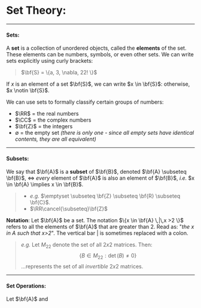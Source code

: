 # Set Theory:
***
#### Sets:
A **set** is a collection of unordered objects, called the **elements** of the set. These elements can be numbers, symbols, or even other sets. We can write sets explicitly using curly brackets:

> $\bf{S} = \{a, 3, \nabla, 22! \}$

If *x* is an element of a set $\bf{S}$, we can write $x \in \bf{S}$: otherwise, $x \notin \bf{S}$.

We can use sets to formally classify certain groups of numbers: 

- $\RR$ = the real numbers
- $\CC$ = the complex numbers
- $\bf{Z}$ = the integers
- $\emptyset$ = the empty set *(there is only one - since all empty sets have identical contents, they are all equivalent)*
***

#### Subsets: 

We say that $\bf{A}$ is a **subset** of $\bf{B}$, denoted $\bf{A} \subseteq \bf{B}$, $\iff$ *every* element of $\bf{A}$ is also an element of $\bf{B}$, *i.e.* $x \in \bf{A} \implies x \in \bf{B}$. 

>-  *e.g.* $\emptyset \subseteq \bf{Z} \subseteq \bf{R} \subseteq \bf{C}$.
>- $\RR\cancel{\subseteq}\bf{Z}$
>

**Notation**: Let $\bf{A}$ be a set. The notation 	$\{x \in \bf{A} \,|\,x >2   \}$ refers to all the elements of $\bf{A}$ that are greater than 2. Read as: "*the x in A such that x>2*". The vertical bar | is sometimes replaced with a colon. 

> *e.g.*  Let $M_{22}$ denote the set of all $2x2$ matrices. Then:
>  $$\{B \in M_{22} : \det(B) \neq 0 \}$$ ...represents the set of all *invertible* $2x2$ matrices. 
***

#### Set Operations:

Let $\bf{A}$ and	